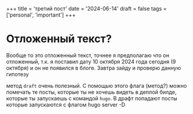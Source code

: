 +++
title = 'третий пост'
date = '2024-06-14'
draft = false 
tags = ['personal', 'important']
+++

# Отложенный текст?
Вообще то это отложенный текст, точнее я предполагаю что он отложенный, т.к. я поставил дату
10 октября 2024 года сегодня (9 октября) и он не появился в блоге. Завтра зайду и проверю данную
гипотезу

метод `draft` очень полезный. С помощью этого флага (метод?) можно помечать те посты, которые
ты не хочешь видеть в деплой билде, которые ты запускаешь с командой `hugo`. В драфт попадают
посты которые запускаются с флагом hugo server -D

